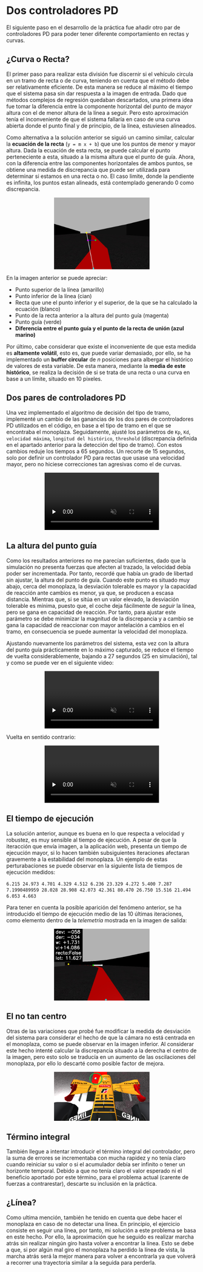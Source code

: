 # Dos controladores PD

El siguiente paso en el desarrollo de la práctica fue añadir otro par de controladores PD para poder tener diferente
comportamiento en rectas y curvas.

## ¿Curva o Recta?
El primer paso para realizar esta división fue discernir si el vehículo circula en un tramo de recta o de curva, 
teniendo en cuenta que el método debe ser relativamente eficiente. De esta manera se reduce al máximo el tiempo que
el sistema pasa sin dar respuesta a la imagen de entrada. Dado que métodos complejos de regresión quedaban descartados, 
una primera idea fue tomar la diferencia entre la componente horizontal del punto de mayor altura con el de menor altura de la línea
a seguir. Pero esto aproximación tenía el inconveniente de que el sistema fallaría en caso de una curva abierta donde
el punto final y de principio, de la línea, estuviesen alineados.

Como alternativa a la solución anterior se siguió un camino similar, calcular la **ecuación de la recta** (`y = m x + b`) 
que une los puntos de menor y mayor altura. Dada la ecuación de esta recta, se puede calcular el punto
perteneciente a esta, situado a la misma altura que el punto de guía. Ahora, con la diferencia entre las componentes 
horizontales de ambos puntos, se obtiene una medida de discrepancia que puede ser utilizada para determinar si estamos en 
una recta o no. El caso limite, donde la pendiente es infinita, los puntos estan alineads,
 está contemplado generando 0 como discrepancia.

<div style="display: flex; align-items:center; justify-content:center">
<img src="assets/images/car_eq.jpg" class="inline" width="50%">
</div>

En la imagen anterior se puede apreciar:
* Punto superior de la línea (amarillo)
* Punto inferior de la línea (cian) 
* Recta que une el punto inferior y el superior, de la que se ha calculado la ecuación (blanco)
* Punto de la recta anterior a la altura del punto guía (magenta)
* Punto guía (verde)
* **Diferencia entre el punto guía y el punto de la recta de unión (azul marino)**

Por último, cabe considerar que existe el inconveniente de que esta medida es **altamente volátil**, esto es, 
que puede variar demasiado, 
por ello, se ha implementado un **buffer circular** de _n_ posiciones para albergar el histórico de valores de esta variable. 
De esta manera, mediante la **media de este histórico**, se realiza la decisión de si se trata de una recta o una curva en 
base a un límite, situado en 10 pixeles. 

## Dos pares de controladores PD 

Una vez implementado el algoritmo de decisión del tipo de tramo, implementé un cambio de las ganancias de los dos pares
de controladores PD utilizados en el código, en base a el tipo de tramo en el que se encontraba el monoplaza. 
Seguidamente, ajusté los parámetros de ``Kp``, 
``Kd``, ``velocidad máxima``, ``longitud del histórico``, ``threshold`` (discrepancia definida en el apartado anterior para la 
detección del tipo de tramo). Con estos cambios reduje los tiempos a 65 segundos. Un recorte de 15 segundos,
solo por definir un controlador PD para rectas que usase una velocidad mayor, pero no hiciese correcciones tan agresivas
como el de curvas.

<div style="display:flex;justify-content: center;">
    <video muted controls style="width:60%" preload="none">
        <source src="assets/video/result_both.mp4" type="video/mp4">
    </video>
</div>

## La altura del punto guía

Como los resultados anteriores no me parecían suficientes, dado que la simulación no presenta fuerzas que afecten al trazado, la velocidad
debía poder ser incrementada. Por tanto, recordé que había un grado de libertad sin ajustar, la altura del punto
de guía. Cuando este punto es situado muy abajo, cerca del monoplaza, la desviación tolerable es mayor y la capacidad
de reacción ante cambios es menor, ya que, se producen a escasa distancia. Mientras que, si se sitúa en un valor elevado, la desviación 
tolerable es mínima, puesto que, el coche deja fácilmente de _seguir_ la línea, pero se gana en capacidad de reacción. 
Por tanto, para ajustar este parámetro se debe minimizar la magnitud de la discrepancia y a cambio se gana la capacidad 
de reaccionar con mayor antelación a cambios en el tramo, en consecuencia se puede aumentar la velocidad del monoplaza.

Ajustando nuevamente los parámetros del sistema, esta vez con la altura del punto guía prácticamente en lo máximo 
capturado, se reduce el tiempo de vuelta considerablemente, bajando a 27 segundos (25 en simulación), tal y como se puede ver en el 
siguiente video:
<div style="display:flex;justify-content: center;">
    <video muted controls style="width:60%" preload="none">
        <source src="assets/video/result4.mp4" type="video/mp4">
    </video>
</div>

Vuelta en sentido contrario:
<div style="display:flex;justify-content: center;">
    <video muted controls style="width:60%" preload="none">
        <source src="assets/video/result_reverse.mp4" type="video/mp4">
    </video>
</div>

## El tiempo de ejecución

La solución anterior, aunque es buena en lo que respecta a velocidad y robustez, es muy sensible al tiempo de ejecución.
A pesar de que la iteracción que envía imagen, a la aplicación web, presenta un tiempo de ejecución mayor, si lo hacen
también subsiguientes iteraciones afectaran gravemente a la estabilidad del monoplaza. Un ejemplo de estas perturabaciones
se puede observar en la siguiente lista de tiempos de ejecución medidos:
```
6.215 24.973 4.701 4.329 4.512 6.236 23.329 4.272 5.400 7.287 7.1990489959 28.028 28.908 42.073 42.361 80.470 26.750 15.516 21.494 6.053 4.663
```

Para tener en cuenta la posible aparición del fenómeno anterior, se ha introducido el tiempo de ejecución medio de las 
10 últimas iteraciones, como elemento dentro de la _telemetría_ mostrada en la imagen de salida:
<div style="display: flex; align-items:center; justify-content:center">
<img src="assets/images/car_tele_lat.jpg" class="inline" width="50%">
</div>

## El no tan centro

Otras de las variaciones que probé fue modificar la medida de desviación del sistema para considerar el hecho de que
la cámara no está centrada en el monoplaza, como se puede observar en la imagen inferior. 
Al considerar este hecho intenté calcular la discrepancia situado a la derecha
el centro de la imagen, pero esto solo se traducía en un aumento de las oscilaciones del monoplaza, por ello lo 
descarté como posible factor de mejora.

<div style="display: flex; align-items:center; justify-content:center">
<img src="assets/images/eye.png" class="inline" width="50%">
</div>

## Término integral
También llegue a intentar introducir el término integral del controlador, pero la suma de errores se incrementaba
con mucha rapidez y no tenía claro cuando reiniciar su valor o si el acumulador debía ser infinito o tener un horizonte
temporal. Debido a que no tenía claro el valor esperado ni el beneficio aportado por este término, 
para el problema actual (carente de fuerzas a contrarestar), descarte su inclusión en la práctica.


## ¿Línea?

Como ultima mención, también he tenido en cuenta que debe hacer el monoplaza en caso de no detectar una línea. En
principio, el ejercicio consiste en seguir una línea, por tanto, mi solución a este problema se basa en este hecho.
Por ello, la aproximación que he seguido es realizar marcha atrás sin realizar ningún giro hasta volver a encontrar la 
línea. Esto se debe a que, si por algún mal giro el monoplaza ha perdido la línea de vista, la marcha atrás será la 
mejor manera para volver a encontrarla ya que volverá a recorrer una trayectoria similar a la seguida para perderla.
